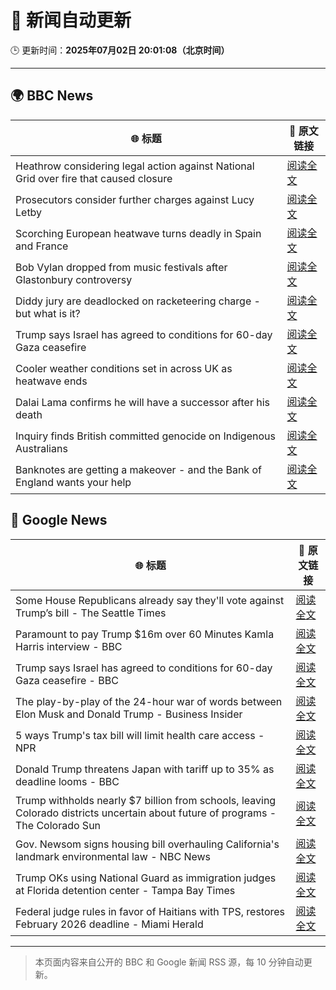# 🧠 新闻自动更新

🕒 更新时间：**2025年07月02日 20:01:08（北京时间）**

---

## 🌍 BBC News

| 🌐 标题 | 🔗 原文链接 |
|--------|-------------|
| Heathrow considering legal action against National Grid over fire that caused closure | [阅读全文](https://www.bbc.com/news/articles/cly22eelnxjo) |
| Prosecutors consider further charges against Lucy Letby | [阅读全文](https://www.bbc.com/news/articles/c5yl273mlryo) |
| Scorching European heatwave turns deadly in Spain and France | [阅读全文](https://www.bbc.com/news/articles/cwyg5pq584eo) |
| Bob Vylan dropped from music festivals after Glastonbury controversy | [阅读全文](https://www.bbc.com/news/articles/cz09y1r1y1ro) |
| Diddy jury are deadlocked on racketeering charge - but what is it? | [阅读全文](https://www.bbc.com/news/articles/c0qz32wzeego) |
| Trump says Israel has agreed to conditions for 60-day Gaza ceasefire | [阅读全文](https://www.bbc.com/news/articles/cgkg4m0133po) |
| Cooler weather conditions set in across UK as heatwave ends | [阅读全文](https://www.bbc.com/news/articles/ceq7yr2drygo) |
| Dalai Lama confirms he will have a successor after his death | [阅读全文](https://www.bbc.com/news/articles/cpvjjd7xw8go) |
| Inquiry finds British committed genocide on Indigenous Australians | [阅读全文](https://www.bbc.com/news/articles/cn413zlld4mo) |
| Banknotes are getting a makeover - and the Bank of England wants your help | [阅读全文](https://www.bbc.com/news/articles/cy4nn1d2vzxo) |

## 📰 Google News

| 🌐 标题 | 🔗 原文链接 |
|--------|-------------|
| Some House Republicans already say they'll vote against Trump’s bill - The Seattle Times | [阅读全文](https://news.google.com/rss/articles/CBMiyAFBVV95cUxPVUU2cDltM1dVVHg0NW5QMHE5d0lMMzBjRi1fQ1JqMTJVbWhOaVc1OGFmZy1TRWJwQldpaTVITTFrZ1Nkamdac3oxTy1pR3VYaEtGYmZDSXcwRU5zOXJmSFhOLWxTX1dfcXkzUnp4WjlrZl9NRGVzczBEbjE0ZnNSU1hUVDl3SVkzRVhSUUczaFhSRWRBek1uaHZvb1c5WjFQNnFpMWh3SWtPU2U5MEMwMEhsRDNrTzhpQkR4dndMc0MzdnVRUmp4VA?oc=5) |
| Paramount to pay Trump $16m over 60 Minutes Kamla Harris interview - BBC | [阅读全文](https://news.google.com/rss/articles/CBMiWkFVX3lxTFBySDBQLTdEX0J3WFdHdDJKcWlfQmxZU2ZEdTF0b2pTbW5PclRUMTdmOGJPd0dvWnpCT19KYXVEd21ISmF2NTRxdkpHTGFZaHBwcjJXSTJkYTlLQdIBX0FVX3lxTE1SMFdhbkJMaWxIZ1lMUEt5TW91ZWVWYjBha1Zxel9ZdE1DNWxEN3VlWmlRcjZhUEFJU2dRZ2JlNGlUanlxeGhucjVqdTJRSEY3a3VCY3dQQXpTd2JZOVY0?oc=5) |
| Trump says Israel has agreed to conditions for 60-day Gaza ceasefire - BBC | [阅读全文](https://news.google.com/rss/articles/CBMiWkFVX3lxTE12b01YMjhMTXA3ZjgxcTIxVi1USkZOR2hBbnBQdlhmN1lKTEZ0eW5iVWxtQWdUYVlJR3owSGVxa0lyREJfZEh6TlhPU2tWRkJpR19YOWQwc243d9IBX0FVX3lxTE44Qlh0UGlza0g5aV9EekVBRS0wSnBvTEtQUEM4UlJoRjBqNkR2TnN2RzlWSC03czJVYzliSzhFSEVaVlRCZGxkdTRmUWFuMlNVd3J2RUxwSHpmVW5vM1BJ?oc=5) |
| The play-by-play of the 24-hour war of words between Elon Musk and Donald Trump - Business Insider | [阅读全文](https://news.google.com/rss/articles/CBMinwFBVV95cUxOdE5kYXJYVGRVbDY1bW1COEZJa1hTWkZPNFZ4b21RTHVXU1owSXA5Y2w2alBKdEh3SDNMTXhiWnVkQ1NwN212aWticW1GZEFwVWs3X0UtTmxmS0s2V190MnpUUHlkUTRHUER6cWtuUzlkWTVMV1U3TXRCWVpZUkpNcy1LVzgzM1R6WWZsWE9VdjNHbW5DRldGaktXNVBGTVU?oc=5) |
| 5 ways Trump's tax bill will limit health care access - NPR | [阅读全文](https://news.google.com/rss/articles/CBMivAFBVV95cUxPT2J3RWtJeVF1eUM2RzdyYmxxNzQ4TzdZUTNHYzFZeEh3VmRHeXlKUzRDeFZhMW9aWFAtblVkOVhfRF9jNXE5aUFHN0YzdHlpX01yeEdTTnJEQWVkQlR6YWtuOWdaUFpKSklqMHdjYnNCanF4QXRzcmppYW52NUFOWnpJOG5tMGJQa1Q5X1dNYXgzMnNzc3pIQTRmNkpvS19vNnFBdEJKWjEzZkRjOWQzV3JZWjQwOGE4aFhTQw?oc=5) |
| Donald Trump threatens Japan with tariff up to 35% as deadline looms - BBC | [阅读全文](https://news.google.com/rss/articles/CBMiWkFVX3lxTFBsTFV2Z00tR3lyZExZX1NtbTI1VGZUY2RWbjRxMXhrbnpqYUQ0eU1pLXJhVS1lTTQ0dFhxR2tjYnJMcElTNlNZSlJBclJRZ2dGMHNCM1h5RHpBUdIBX0FVX3lxTE1hdmFlUlBMbXJTRldWcUNjTzJIcVN2c3J1OFYzdVUwM05KTVpzdGxiQkxxNHl5RnpHUkNrVUg4dFY5dEpGakJPM0k3dnpSUXlZZXFSdU55UEtZRFNDVDJN?oc=5) |
| Trump withholds nearly $7 billion from schools, leaving Colorado districts uncertain about future of programs - The Colorado Sun | [阅读全文](https://news.google.com/rss/articles/CBMikAFBVV95cUxPU0FxQ0hONXZQVEI0dXVWZjV1Ujd6ZUNHdDViaFh5SkhRVDhvQVFMdFhlWXNhOXdXdjZhcEpfY3g3dlMyaDVYSEVGWlFucUs1cDkyVVRyYTd1RURmTkoxekpqVlIzWmdiRVNkelFMLXI0Y0pkN0dILW1IVW0wMGlQcFdzZVU3d2tXM3F2TGZScDM?oc=5) |
| Gov. Newsom signs housing bill overhauling California's landmark environmental law - NBC News | [阅读全文](https://news.google.com/rss/articles/CBMitAFBVV95cUxNbWkyYVY1Z2V6Zmg5RGV3ZUo4cDFnWm1kUEF6NGFJOEtEQ3dMOG9LMDZDUUMzdEZxVjVVbkMxTmxNaTdkZ1h3MWZlM1g3SmlPaFhuX2JFYTRaUFAtZHFpQndqNU5PNk5UYnBFWnNaeGNlS3lJRUIxRTNMSWQ3VjZIWHE3TmQ4QVhDUmtjanc5R2JNTjV2U3VkX2VUbmh0TE80R0tJUTZKSE0zV3RUMzZuWWhaemzSAVZBVV95cUxOUGg1REVuRHR6UWRJcnU0WUZZdVpTNTJrVjlyVDJWdjJGdXhrVDE1RjVmc2xLTjVORW93eHRCcVVIUFVWLXFIaE9ENTF3Qzh6OS1kR1dBdw?oc=5) |
| Trump OKs using National Guard as immigration judges at Florida detention center - Tampa Bay Times | [阅读全文](https://news.google.com/rss/articles/CBMiwwFBVV95cUxOTnMxMExOaGRPaG9fZFB4OTd0R25CbThsR0ltblpXdFNFcml5c3FNbW11SkJUclBURzRXZUlmVHEtVTNwbUJpWjFucE43OHBGYjFPcUpmNE5JX2tvV192M0dpUUZvNWw0aXdyVG01RUVyTzIzdW5HSlNLY0hvZ0xrMDZJdXJreVVOWm1WWnJvVjRxLWQwTHFfVU1jTkZiQUtNVXNwTExmQWpzSVczR18wM3hyREtIWHNGY0dLR09tajg2b1U?oc=5) |
| Federal judge rules in favor of Haitians with TPS, restores February 2026 deadline - Miami Herald | [阅读全文](https://news.google.com/rss/articles/CBMikgFBVV95cUxPLTZDeGVfcUtYQ0ZOWURyNm95eVRFS2FXX1JYMWpEVzlhVG5KM21pbmZUdUFscldZcTFsZEhCS0NieE9aTkVvdEc3UldPM0RralNncm5YQnU3dDl6Q0NvRDVhUVNXMzBYZldUUWpQMzNfY2thcjN6S3ItakdWVXZqZU4tbnFGRE5XTVFKS3A0YWxlUdIBkgFBVV95cUxQYlRYeHh2SWhJblcza1Zsc3BpU3dVclh2VHFYSGxSWlp2UXJ5RDZmQlZFUWtCX1p1RFpPc2pKaVAyN2lJSlpXZFVoVVZZM3I1b2Y3a0pnOHNkRC0zR3FONl96VHQxajdNT3l3U1U1Vlp1Wk5qcFl0MEY0UVU3cFFQMTlQUWJvbm5QTXVoR1ltaWZzZw?oc=5) |

---
> 本页面内容来自公开的 BBC 和 Google 新闻 RSS 源，每 10 分钟自动更新。